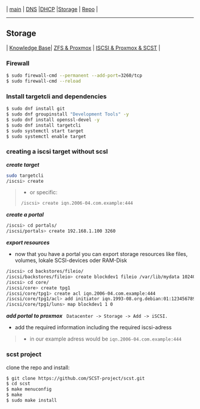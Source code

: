 


 | [main](https://ji-podhead.github.io/Network-Guides) | [DNS](https://ji-podhead.github.io/Network-Guides/DNS) |[DHCP](https://ji-podhead.github.io/Network-Guides/DHCP) |[Storage](https://ji-podhead.github.io/Network-Guides/storage) | [Repo](https://github.com/ji-podhead/Network-Guides/) |

---

## Storage

 | [Knowledge Base](https://ji-podhead.github.io/Network-Guides/DNS/Knowledge%20Base)| [ZFS & Proxmox](https://ji-podhead.github.io/Network-Guides/DNS/install) | [ISCSI & Proxmox & SCST](https://ji-podhead.github.io/Network-Guides/DNS/testAndDebug) |

### Firewall
```bash
$ sudo firewall-cmd --permanent --add-port=3260/tcp
$ sudo firewall-cmd --reload
```

### Install targetcli and dependencies

```bash
$ sudo dnf install git
$ sudo dnf groupinstall "Development Tools" -y
$ sudo dnf install openssl-devel -y
$ sudo dnf install targetcli
$ sudo systemctl start target
$ sudo systemctl enable target
```

### creating a iscsi target without scsl

***create target***
```bash
sudo targetcli
/iscsi> create
```
> - or specific:
>```bash
> /iscsi> create iqn.2006-04.com.example:444
>```

***create a portal***
```bash
/iscsi> cd portals/
/iscsi/portals> create 192.168.1.100 3260
```

***export resources***
- now that you have a portal you can export storage resources like files, volumes, lokale SCSI-devices oder RAM-Disk
```bash
/iscsi> cd backstores/fileio/
/iscsi/backstores/fileio> create blockdev1 fileio /var/lib/mydata 10240
/iscsi> cd core/
/iscsi/core> create tpg1
/iscsi/core/tpg1> create acl iqn.2006-04.com.example:444
/iscsi/core/tpg1/acl> add initiator iqn.1993-08.org.debian:01:123456789abcdef
/iscsi/core/tpg1/luns> map blockdev1 1 0
```

***add portal to proxmox***
` Datacenter -> Storage -> Add -> iSCSI.`
- add the required information including the required iscsi-adress
> - in our example adress would be `iqn.2006-04.com.example:444`

### scst project

clone the repo and install:
```bash
$ git clone https://github.com/SCST-project/scst.git
$ cd scst
$ make menuconfig
$ make
$ sudo make install
```



